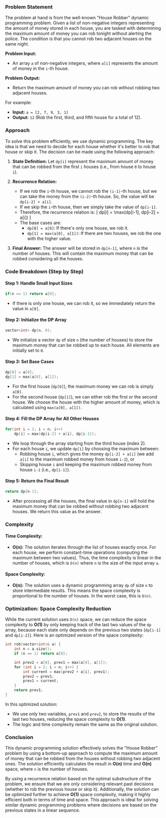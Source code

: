 ### Problem Statement

The problem at hand is from the well-known "House Robber" dynamic programming problem. Given a list of non-negative integers representing the amount of money stored in each house, you are tasked with determining the maximum amount of money you can rob tonight without alerting the police. The condition is that you cannot rob two adjacent houses on the same night.

**Problem Input:**
- An array `a` of non-negative integers, where `a[i]` represents the amount of money in the `i`-th house.

**Problem Output:**
- Return the maximum amount of money you can rob without robbing two adjacent houses.

For example:
- **Input:** `a = [2, 7, 9, 3, 1]`
- **Output:** `12` (Rob the first, third, and fifth house for a total of 12).

### Approach

To solve this problem efficiently, we use dynamic programming. The key idea is that we need to decide for each house whether it's better to rob that house or skip it. The decision can be made using the following approach:

1. **State Definition:**
   Let `dp[i]` represent the maximum amount of money that can be robbed from the first `i` houses (i.e., from house `0` to house `i`).

2. **Recurrence Relation:**
   - If we rob the `i`-th house, we cannot rob the `(i-1)`-th house, but we can take the money from the `(i-2)`-th house. So, the value will be `dp[i-2] + a[i]`.
   - If we skip the `i`-th house, then we simply take the value of `dp[i-1]`.
   - Therefore, the recurrence relation is:
     \[
     dp[i] = \max(dp[i-1], dp[i-2] + a[i])
     \]
   - The base cases are:
     - `dp[0] = a[0]`: If there's only one house, we rob it.
     - `dp[1] = max(a[0], a[1])`: If there are two houses, we rob the one with the higher value.

3. **Final Answer:**
   The answer will be stored in `dp[n-1]`, where `n` is the number of houses. This will contain the maximum money that can be robbed considering all the houses.

### Code Breakdown (Step by Step)

#### Step 1: Handle Small Input Sizes
```cpp
if(n == 1) return a[0];
```
- If there is only one house, we can rob it, so we immediately return the value in `a[0]`.

#### Step 2: Initialize the DP Array
```cpp
vector<int> dp(n, 0);
```
- We initialize a vector `dp` of size `n` (the number of houses) to store the maximum money that can be robbed up to each house. All elements are initially set to `0`.

#### Step 3: Set Base Cases
```cpp
dp[0] = a[0];
dp[1] = max(a[0], a[1]);
```
- For the first house (`dp[0]`), the maximum money we can rob is simply `a[0]`.
- For the second house (`dp[1]`), we can either rob the first or the second house. We choose the house with the higher amount of money, which is calculated using `max(a[0], a[1])`.

#### Step 4: Fill the DP Array for All Other Houses
```cpp
for(int i = 2; i < n; i++)
    dp[i] = max(dp[i-2] + a[i], dp[i-1]);
```
- We loop through the array starting from the third house (index 2).
- For each house `i`, we update `dp[i]` by choosing the maximum between:
  - Robbing house `i`, which gives the money `dp[i-2] + a[i]` (we add `a[i]` to the maximum robbed money from house `i-2`), or
  - Skipping house `i` and keeping the maximum robbed money from house `i-1` (i.e., `dp[i-1]`).

#### Step 5: Return the Final Result
```cpp
return dp[n-1];
```
- After processing all the houses, the final value in `dp[n-1]` will hold the maximum money that can be robbed without robbing two adjacent houses. We return this value as the answer.

### Complexity

#### Time Complexity:
- **O(n):** The solution iterates through the list of houses exactly once. For each house, we perform constant-time operations (computing the maximum between two values). Thus, the time complexity is linear in the number of houses, which is `O(n)` where `n` is the size of the input array `a`.

#### Space Complexity:
- **O(n):** The solution uses a dynamic programming array `dp` of size `n` to store intermediate results. This means the space complexity is proportional to the number of houses. In the worst case, this is `O(n)`.

### Optimization: Space Complexity Reduction

While the current solution uses `O(n)` space, we can reduce the space complexity to **O(1)** by only keeping track of the last two values of the `dp` array, because each state only depends on the previous two states (`dp[i-1]` and `dp[i-2]`). Here is an optimized version of the space complexity:

```cpp
int rob(vector<int>& a) {
    int n = a.size();
    if (n == 1) return a[0];

    int prev2 = a[0], prev1 = max(a[0], a[1]);
    for (int i = 2; i < n; i++) {
        int current = max(prev2 + a[i], prev1);
        prev2 = prev1;
        prev1 = current;
    }
    return prev1;
}
```
In this optimized solution:
- We use only two variables, `prev1` and `prev2`, to store the results of the last two houses, reducing the space complexity to **O(1)**.
- The logic and time complexity remain the same as the original solution.

### Conclusion

This dynamic programming solution effectively solves the "House Robber" problem by using a bottom-up approach to compute the maximum amount of money that can be robbed from the houses without robbing two adjacent ones. The solution efficiently calculates the result in **O(n)** time and **O(n)** space, where `n` is the number of houses.

By using a recurrence relation based on the optimal substructure of the problem, we ensure that we are only considering relevant past decisions (whether to rob the previous house or skip it). Additionally, the solution can be optimized further to achieve **O(1)** space complexity, making it highly efficient both in terms of time and space. This approach is ideal for solving similar dynamic programming problems where decisions are based on the previous states in a linear sequence.